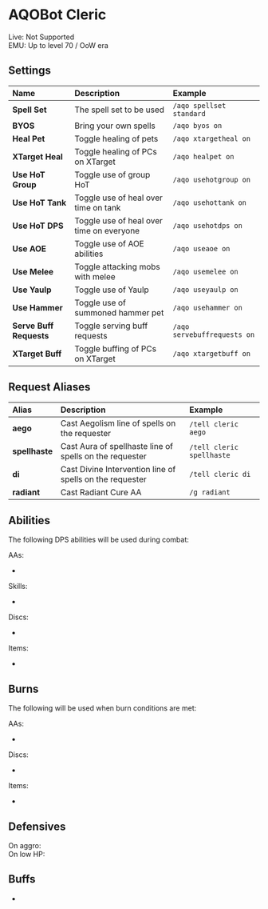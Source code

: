 # AQOBot Cleric

Live: Not Supported  
EMU: Up to level 70 / OoW era

## Settings

| **Name** | **Description** | **Example** |
| :-- | :----- | :--- |
| **Spell Set** | The spell set to be used | `/aqo spellset standard` |
| **BYOS** | Bring your own spells | `/aqo byos on` |
| **Heal Pet** | Toggle healing of pets | `/aqo xtargetheal on` |
| **XTarget Heal** | Toggle healing of PCs on XTarget | `/aqo healpet on` |
| **Use HoT Group** | Toggle use of group HoT | `/aqo usehotgroup on` |
| **Use HoT Tank** | Toggle use of heal over time on tank | `/aqo usehottank on` |
| **Use HoT DPS** | Toggle use of heal over time on everyone | `/aqo usehotdps on` |
| **Use AOE** | Toggle use of AOE abilities | `/aqo useaoe on` |
| **Use Melee** | Toggle attacking mobs with melee | `/aqo usemelee on` |
| **Use Yaulp** | Toggle use of Yaulp | `/aqo useyaulp on` |
| **Use Hammer** | Toggle use of summoned hammer pet | `/aqo usehammer on` |
| **Serve Buff Requests** | Toggle serving buff requests | `/aqo servebuffrequests on` |
| **XTarget Buff** | Toggle buffing of PCs on XTarget | `/aqo xtargetbuff on` |

## Request Aliases

| **Alias** | **Description** | **Example** |
| :-- | :----- | :--- |
| **aego** | Cast Aegolism line of spells on the requester | `/tell cleric aego` |
| **spellhaste** | Cast Aura of spellhaste line of spells on the requester | `/tell cleric spellhaste` |
| **di** | Cast Divine Intervention line of spells on the requester | `/tell cleric di` |
| **radiant** | Cast Radiant Cure AA | `/g radiant ` |

## Abilities

The following DPS abilities will be used during combat:  

AAs:  

* 

Skills:  

* 

Discs:  

* 

Items:  

*  

## Burns

The following will be used when burn conditions are met:

AAs:  

*  

Discs:  

* 

Items:  

* 

## Defensives

On aggro:  
On low HP:  

## Buffs

* 